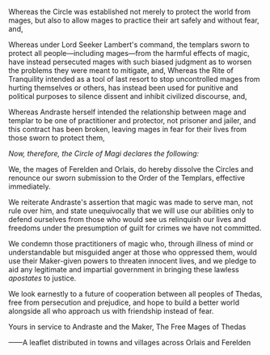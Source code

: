Whereas the Circle was established not merely to protect the world from mages, but also to allow mages to practice their art safely and without fear, and,

Whereas under Lord Seeker Lambert's command, the templars sworn to protect all people—including mages—from the harmful effects of magic, have instead persecuted mages with such biased judgment as to worsen the problems they were meant to mitigate, and,
Whereas the Rite of Tranquility intended as a tool of last resort to stop uncontrolled mages from hurting themselves or others, has instead been used for punitive and political purposes to silence dissent and inhibit civilized discourse, and,

Whereas Andraste herself intended the relationship between mage and templar to be one of practitioner and protector, not prisoner and jailer, and this contract has been broken, leaving mages in fear for their lives from those sworn to protect them,

<i> Now, therefore, the Circle of Magi declares the following: </i>

We, the mages of Ferelden and Orlais, do hereby dissolve the Circles and renounce our sworn submission to the Order of the Templars, effective immediately.

We reiterate Andraste's assertion that magic was made to serve man, not rule over him, and state unequivocally that we will use our abilities only to defend ourselves from those who would see us relinquish our lives and freedoms under the presumption of guilt for crimes we have not committed.

We condemn those practitioners of magic who, through illness of mind or understandable but misguided anger at those who oppressed them, would use their Maker-given powers to threaten innocent lives, and we pledge to aid any legitimate and impartial government in bringing these lawless <i> apostates </i> to justice.

We look earnestly to a future of cooperation between all peoples of Thedas, free from persecution and prejudice, and hope to build a better world alongside all who approach us with friendship instead of fear.

Yours in service to Andraste and the Maker,
The Free Mages of Thedas

——A leaflet distributed in towns and villages across Orlais and Ferelden
